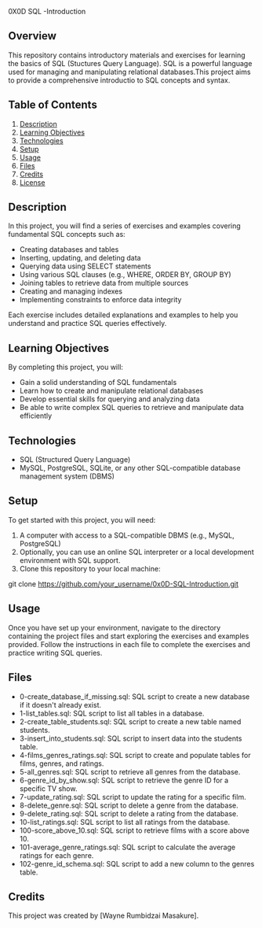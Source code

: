 0X0D SQL -Introduction

## Overview

This repository contains introductory materials and exercises for learning the basics of SQL (Stuctures Query Language). SQL is a powerful language used for managing and manipulating relational databases.This project aims to provide a comprehensive introductio to SQL concepts and syntax.

## Table of Contents
1. [Description](#description)
2. [Learning Objectives](#learning-objectives)
3. [Technologies](#technologies)
4. [Setup](#setup)
5. [Usage](#usage)
6. [Files](#files)
7. [Credits](#credits)
8. [License](#license)

## Description
In this project, you will find a series of exercises and examples covering fundamental SQL concepts such as:
- Creating databases and tables
- Inserting, updating, and deleting data
- Querying data using SELECT statements
- Using various SQL clauses (e.g., WHERE, ORDER BY, GROUP BY)
- Joining tables to retrieve data from multiple sources
- Creating and managing indexes
- Implementing constraints to enforce data integrity

Each exercise includes detailed explanations and examples to help you understand and practice SQL queries effectively.

## Learning Objectives
By completing this project, you will:
- Gain a solid understanding of SQL fundamentals
- Learn how to create and manipulate relational databases
- Develop essential skills for querying and analyzing data
- Be able to write complex SQL queries to retrieve and manipulate data efficiently

## Technologies
- SQL (Structured Query Language)
- MySQL, PostgreSQL, SQLite, or any other SQL-compatible database management system (DBMS)

## Setup
To get started with this project, you will need:
1. A computer with access to a SQL-compatible DBMS (e.g., MySQL, PostgreSQL)
2. Optionally, you can use an online SQL interpreter or a local development environment with SQL support.
3. Clone this repository to your local machine:


git clone https://github.com/your_username/0x0D-SQL-Introduction.git


## Usage
Once you have set up your environment, navigate to the directory containing the project files and start exploring the exercises and examples provided. Follow the instructions in each file to complete the exercises and practice writing SQL queries.

## Files
- 0-create_database_if_missing.sql: SQL script to create a new database if it doesn't already exist.
- 1-list_tables.sql: SQL script to list all tables in a database.
- 2-create_table_students.sql: SQL script to create a new table named students.
- 3-insert_into_students.sql: SQL script to insert data into the students table.
- 4-films_genres_ratings.sql: SQL script to create and populate tables for films, genres, and ratings.
- 5-all_genres.sql: SQL script to retrieve all genres from the database.
- 6-genre_id_by_show.sql: SQL script to retrieve the genre ID for a specific TV show.
- 7-update_rating.sql: SQL script to update the rating for a specific film.
- 8-delete_genre.sql: SQL script to delete a genre from the database.
- 9-delete_rating.sql: SQL script to delete a rating from the database.
- 10-list_ratings.sql: SQL script to list all ratings from the database.
- 100-score_above_10.sql: SQL script to retrieve films with a score above 10.
- 101-average_genre_ratings.sql: SQL script to calculate the average ratings for each genre.
- 102-genre_id_schema.sql: SQL script to add a new column to the genres table.

## Credits
This project was created by [Wayne Rumbidzai Masakure].
